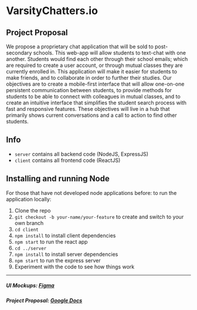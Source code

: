 # VarsityChatters.io

## Project Proposal
We propose a proprietary chat application that will be sold to post-secondary schools. This web-app will allow students to text-chat with one another. Students would find each other through their school emails; which are required to create a user account, or through mutual classes they are currently enrolled in. This application will make it easier for students to make friends, and to collaborate in order to further their studies. Our objectives are to create a mobile-first interface that will allow one-on-one persistent communication between students, to provide methods for students to be able to connect with colleagues in mutual classes, and to create an intuitive interface that simplifies the student search process with fast and responsive features. These objectives will live in a hub that primarily shows current conversations and a call to action to find other students.

## Info
- `server` contains all backend code (NodeJS, ExpressJS)
- `client` contains all frontend code (ReactJS)

## Installing and running Node
For those that have not developed node applications before: to run the application locally:
1. Clone the repo
2. `git checkout -b your-name/your-feature` to create and switch to your own branch
3. `cd client`
4. `npm install` to install client dependencies
5. `npm start` to run the react app
6. `cd ../server`
7. `npm install` to install server dependencies
8. `npm start` to run the express server
9. Experiment with the code to see how things work

---
##### UI Mockups: [Figma](https://www.figma.com/file/uic5YcLmnPO5t8RHvlQJJn/SENG-513-Mockups?node-id=31112%3A20249&t=5RpkP2Zhms4asMDj-1) 
##### Project Proposal: [Google Docs](https://docs.google.com/document/d/1sD819a7_4Zo-hMr9_804emo1XnkX0FCMvIyLQHQ0u-I/edit)


